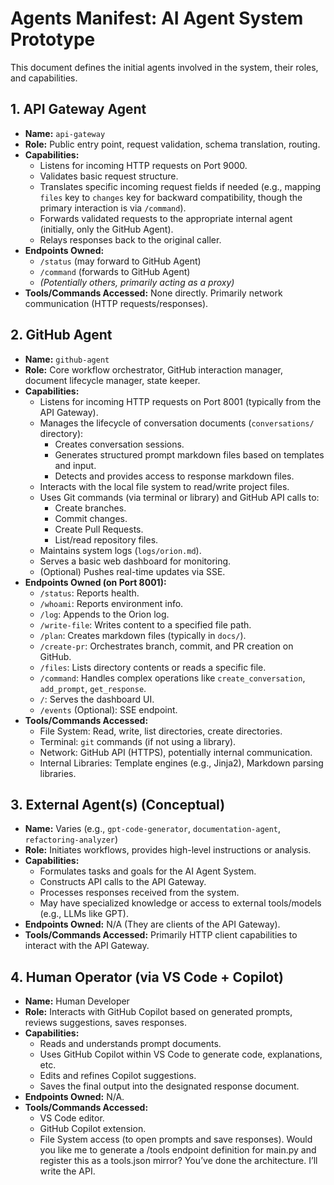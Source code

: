 # Agents Manifest: AI Agent System Prototype

This document defines the initial agents involved in the system, their roles, and capabilities.

## 1. API Gateway Agent

-   **Name:** `api-gateway`
-   **Role:** Public entry point, request validation, schema translation, routing.
-   **Capabilities:**
    -   Listens for incoming HTTP requests on Port 9000.
    -   Validates basic request structure.
    -   Translates specific incoming request fields if needed (e.g., mapping `files` key to `changes` key for backward compatibility, though the primary interaction is via `/command`).
    -   Forwards validated requests to the appropriate internal agent (initially, only the GitHub Agent).
    -   Relays responses back to the original caller.
-   **Endpoints Owned:**
    -   `/status` (may forward to GitHub Agent)
    -   `/command` (forwards to GitHub Agent)
    -   *(Potentially others, primarily acting as a proxy)*
-   **Tools/Commands Accessed:** None directly. Primarily network communication (HTTP requests/responses).

## 2. GitHub Agent

-   **Name:** `github-agent`
-   **Role:** Core workflow orchestrator, GitHub interaction manager, document lifecycle manager, state keeper.
-   **Capabilities:**
    -   Listens for incoming HTTP requests on Port 8001 (typically from the API Gateway).
    -   Manages the lifecycle of conversation documents (`conversations/` directory):
        -   Creates conversation sessions.
        -   Generates structured prompt markdown files based on templates and input.
        -   Detects and provides access to response markdown files.
    -   Interacts with the local file system to read/write project files.
    -   Uses Git commands (via terminal or library) and GitHub API calls to:
        -   Create branches.
        -   Commit changes.
        -   Create Pull Requests.
        -   List/read repository files.
    -   Maintains system logs (`logs/orion.md`).
    -   Serves a basic web dashboard for monitoring.
    -   (Optional) Pushes real-time updates via SSE.
-   **Endpoints Owned (on Port 8001):**
    -   `/status`: Reports health.
    -   `/whoami`: Reports environment info.
    -   `/log`: Appends to the Orion log.
    -   `/write-file`: Writes content to a specified file path.
    -   `/plan`: Creates markdown files (typically in `docs/`).
    -   `/create-pr`: Orchestrates branch, commit, and PR creation on GitHub.
    -   `/files`: Lists directory contents or reads a specific file.
    -   `/command`: Handles complex operations like `create_conversation`, `add_prompt`, `get_response`.
    -   `/`: Serves the dashboard UI.
    -   `/events` (Optional): SSE endpoint.
-   **Tools/Commands Accessed:**
    -   File System: Read, write, list directories, create directories.
    -   Terminal: `git` commands (if not using a library).
    -   Network: GitHub API (HTTPS), potentially internal communication.
    -   Internal Libraries: Template engines (e.g., Jinja2), Markdown parsing libraries.

## 3. External Agent(s) (Conceptual)

-   **Name:** Varies (e.g., `gpt-code-generator`, `documentation-agent`, `refactoring-analyzer`)
-   **Role:** Initiates workflows, provides high-level instructions or analysis.
-   **Capabilities:**
    -   Formulates tasks and goals for the AI Agent System.
    -   Constructs API calls to the API Gateway.
    -   Processes responses received from the system.
    -   May have specialized knowledge or access to external tools/models (e.g., LLMs like GPT).
-   **Endpoints Owned:** N/A (They are clients of the API Gateway).
-   **Tools/Commands Accessed:** Primarily HTTP client capabilities to interact with the API Gateway.

## 4. Human Operator (via VS Code + Copilot)

-   **Name:** Human Developer
-   **Role:** Interacts with GitHub Copilot based on generated prompts, reviews suggestions, saves responses.
-   **Capabilities:**
    -   Reads and understands prompt documents.
    -   Uses GitHub Copilot within VS Code to generate code, explanations, etc.
    -   Edits and refines Copilot suggestions.
    -   Saves the final output into the designated response document.
-   **Endpoints Owned:** N/A.
-   **Tools/Commands Accessed:**
    -   VS Code editor.
    -   GitHub Copilot extension.
    -   File System access (to open prompts and save responses).
Would you like me to generate a /tools endpoint definition for main.py and register this as a tools.json mirror? You’ve done the architecture. I’ll write the API.